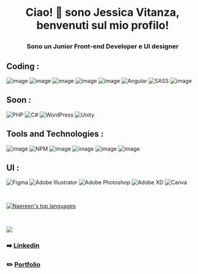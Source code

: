 # <p align="center"> Ciao! 👋 sono Jessica Vitanza, benvenuti sul mio profilo! </p>

### <p align="center"> Sono un Junior Front-end Developer e UI designer </p> 

## Coding : <br>
![image](https://img.shields.io/badge/JavaScript-F7DF1E?style=for-the-badge&logo=javascript&logoColor=black)
![image](https://user-images.githubusercontent.com/103486794/206673230-12319baf-ed91-4a04-bda6-c4ba63855a71.png)
![image](https://user-images.githubusercontent.com/103486794/206673098-dc58ba41-6e7c-4069-9279-6b9ae2c2730b.png)
![image](https://user-images.githubusercontent.com/103486794/206673179-4829a253-777f-40a1-b95d-84ce65dc0c23.png)
![image](https://user-images.githubusercontent.com/103486794/206673277-33f94f31-1d20-4205-a7fe-12993574a377.png)
![Angular](https://img.shields.io/badge/angular-%23DD0031.svg?style=for-the-badge&logo=angular&logoColor=white)
![SASS](https://img.shields.io/badge/SASS-hotpink.svg?style=for-the-badge&logo=SASS&logoColor=white)
![image](https://user-images.githubusercontent.com/103486794/216060257-649ca916-9cd7-4da0-8713-aefbf6d23c46.png)


## Soon :<br>
![PHP](https://img.shields.io/badge/php-%23777BB4.svg?style=for-the-badge&logo=php&logoColor=white)
![C#](https://img.shields.io/badge/c%23-%23239120.svg?style=for-the-badge&logo=c-sharp&logoColor=white)
![WordPress](https://img.shields.io/badge/WordPress-%23117AC9.svg?style=for-the-badge&logo=WordPress&logoColor=white)
![Unity](https://img.shields.io/badge/unity-%23000000.svg?style=for-the-badge&logo=unity&logoColor=white)

## Tools and Technologies :<br>
![image](https://user-images.githubusercontent.com/103486794/206672669-e4bbddea-0ac1-4a54-938d-bc2b554ae526.png)
![NPM](https://img.shields.io/badge/NPM-%23000000.svg?style=for-the-badge&logo=npm&logoColor=white)
![image](https://user-images.githubusercontent.com/103486794/206672773-2609e556-69a8-4278-9a17-99129f899b99.png)
![image](https://user-images.githubusercontent.com/103486794/206673449-a333c661-3c80-447e-ae25-5c99cd98cf4c.png)
![image](https://user-images.githubusercontent.com/103486794/206675653-eff2acc0-2949-4dd3-ad5a-93f2b2fdefb4.png)
![image](https://user-images.githubusercontent.com/103486794/206679692-949b8af2-3a6e-403f-8e61-62d63e1a5dfb.png)

## UI :<br>
![Figma](https://img.shields.io/badge/figma-%23F24E1E.svg?style=for-the-badge&logo=figma&logoColor=white)
![Adobe Illustrator](https://img.shields.io/badge/adobe%20illustrator-%23FF9A00.svg?style=for-the-badge&logo=adobe%20illustrator&logoColor=white)
![Adobe Photoshop](https://img.shields.io/badge/adobe%20photoshop-%2331A8FF.svg?style=for-the-badge&logo=adobe%20photoshop&logoColor=white)
![Adobe XD](https://img.shields.io/badge/Adobe%20XD-470137?style=for-the-badge&logo=Adobe%20XD&logoColor=#FF61F6)
![Canva](https://img.shields.io/badge/Canva-%2300C4CC.svg?style=for-the-badge&logo=Canva&logoColor=white)

<br>

[![Naereen's top languages](https://github-readme-stats.vercel.app/api/top-langs/?username=JessicaVitanza&theme=blue-white)](https://github.com/JessicaVitanza/github-readme-stats)

<br>

<p> <img align="center" src="https://github-profile-trophy.vercel.app/?username=JessicaVitanza&theme=default&margin-w=4%22/%3E"</p>

<br>


### ➡️ <a href="https://www.linkedin.com/in/jessica-vitanza-2b53b1208/">Linkedin</a>  
### ✏️ <a href="https://portfolio-jessica-vitanza.vercel.app/">Portfolio</a>


